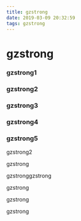 ```yaml
---
title: gzstrong
date: 2019-03-09 20:32:59
tags: gzstrong
---
```


# gzstrong



### gzstrong1

### gzstrong2

### gzstrong3

### gzstrong4

### gzstrong5

gzstrong2







gzstrong















gzstronggzstrong



gzstrong

gzstrong

gzstrong